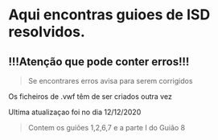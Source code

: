 # Aqui encontras guioes de ISD resolvidos.
## !!!Atenção que pode conter erros!!!  
> Se encontrares erros avisa para serem corrigidos
  
Os ficheiros de .vwf têm de ser criados outra vez


Ultima atualizaçao foi no dia 12/12/2020

> Contem os guiões 1,2,6,7 e a parte I do Guião 8  
